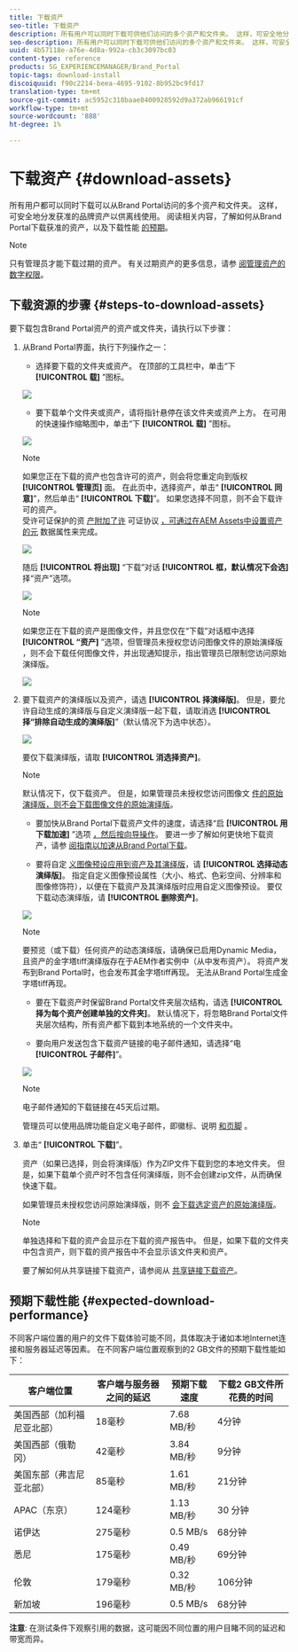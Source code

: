 ```yaml
---
title: 下载资产
seo-title: 下载资产
description: 所有用户可以同时下载可供他们访问的多个资产和文件夹。 这样，可安全地分发获准的品牌资产以供离线使用。
seo-description: 所有用户可以同时下载可供他们访问的多个资产和文件夹。 这样，可安全地分发获准的品牌资产以供离线使用。
uuid: 4b57118e-a76e-4d8a-992a-cb3c3097bc03
content-type: reference
products: SG_EXPERIENCEMANAGER/Brand_Portal
topic-tags: download-install
discoiquuid: f90c2214-beea-4695-9102-8b952bc9fd17
translation-type: tm+mt
source-git-commit: ac5952c318baae8400928592d9a372ab966191cf
workflow-type: tm+mt
source-wordcount: '888'
ht-degree: 1%

---
```



# 下载资产 {#download-assets}

所有用户都可以同时下载可以从Brand Portal访问的多个资产和文件夹。 这样，可安全地分发获准的品牌资产以供离线使用。 阅读相关内容，了解如何从Brand Portal下载获准的资产，以及下载性能 [的预期](../using/brand-portal-download-users.md#main-pars-header)。

>[!NOTE]
>
>只有管理员才能下载过期的资产。 有关过期资产的更多信息，请参 [阅管理资产的数字权限](../using/manage-digital-rights-of-assets.md)。


## 下载资源的步骤 {#steps-to-download-assets}

要下载包含Brand Portal资产的资产或文件夹，请执行以下步骤：

1. 从Brand Portal界面，执行下列操作之一：

   * 选择要下载的文件夹或资产。 在顶部的工具栏中，单击“下 **[!UICONTROL 载]** ”图标。

   ![](assets/downloadassets-1.png)

   * 要下载单个文件夹或资产，请将指针悬停在该文件夹或资产上方。 在可用的快速操作缩略图中，单击“下 **[!UICONTROL 载]** ”图标。

   ![](assets/downloadsingleasset-1.png)

   >[!NOTE]
   >
   >如果您正在下载的资产也包含许可的资产，则会将您重定向到版权 **[!UICONTROL 管理页]** 面。 在此页中，选择资产，单击“ **[!UICONTROL 同意]**”，然后单击“ **[!UICONTROL 下载]**”。 如果您选择不同意，则不会下载许可的资产。\
   >受许可证保护的资 [产附加了许](https://helpx.adobe.com/experience-manager/6-5/assets/using/drm.html#DigitalRightsManagementinAssets) 可证协议 [，可通过在AEM Assets中设置资产的元](https://helpx.adobe.com/experience-manager/6-5/assets/using/drm.html#DigitalRightsManagementinAssets) 数据属性来完成。

   ![](assets/licensed-asset-download-1.png)

   随后 **[!UICONTROL 将出现]** “下载”对话 **[!UICONTROL 框，默认情况下会选]** 择“资产”选项。

   ![](assets/donload-assets-dialog-1.png)

   >[!NOTE]
   >
   >如果您正在下载的资产是图像文件，并且您仅在“下载”对话框中选择 **[!UICONTROL “资产]** ”选项，但管理员未授权您访问图像文件的原始演绎版 [](../using/brand-portal-adding-users.md#main-pars-procedure-202029708) ，则不会下载任何图像文件，并出现通知提示，指出管理员已限制您访问原始演绎版。

   ![](assets/restrictaccess-note.png)

1. 要下载资产的演绎版以及资产，请选 **[!UICONTROL 择演绎版]**。 但是，要允许自动生成的演绎版与自定义演绎版一起下载，请取消选 **[!UICONTROL 择“排除自动生成的演绎版]**”（默认情况下为选中状态）。

   ![](assets/exclude-auto-renditions.png)

   要仅下载演绎版，请取 **[!UICONTROL 消选择资产]**。

   >[!NOTE]
   >
   >默认情况下，仅下载资产。 但是，如果管理员未授权您访问图像文 [件的原始演绎版，则不会下载图像文件的原始演绎版](../using/brand-portal-adding-users.md#main-pars-procedure-202029708)。

   * 要加快从Brand Portal下载资产文件的速度，请选择“启 **[!UICONTROL 用下载加速]** ”选项 [，然后按向导操作](../using/accelerated-download.md#main-pars-header-405749062)。 要进一步了解如何更快地下载资产，请参 [阅指南以加速从Brand Portal下载](../using/accelerated-download.md)。

   * 要将自定 [义图像预设应用到资产及其演绎版](../using/brand-portal-image-presets.md#applyimagepresetswhendownloadingimages)，请 **[!UICONTROL 选择动态演绎版]**。 指定自定义图像预设属性（大小、格式、色彩空间、分辨率和图像修饰符），以便在下载资产及其演绎版时应用自定义图像预设。 要仅下载动态演绎版，请 **[!UICONTROL 删除资产]**。

   ![](assets/dynamic-renditions.png)

   >[!NOTE]
   >
   >要预览（或下载）任何资产的动态演绎版，请确保已启用Dynamic Media，且资产的金字塔tiff演绎版存在于AEM作者实例中（从中发布资产）。 将资产发布到Brand Portal时，也会发布其金字塔tiff再现。 无法从Brand Portal生成金字塔tiff再现。

   * 要在下载资产时保留Brand Portal文件夹层次结构，请选 **[!UICONTROL 择为每个资产创建单独的文件夹]**。 默认情况下，将忽略Brand Portal文件夹层次结构，所有资产都下载到本地系统的一个文件夹中。

   * 要向用户发送包含下载资产链接的电子邮件通知，请选择“电 **[!UICONTROL 子邮件]**”。

   ![](assets/download-link.png)

   >[!NOTE]
   >
   >电子邮件通知的下载链接在45天后过期。
   >
   >管理员可以使用品牌功能自定义电子邮件，即徽标、说明 [和页脚](../using/brand-portal-branding.md) 。

1. 单击“ **[!UICONTROL 下载]**”。

   资产（如果已选择，则会将演绎版）作为ZIP文件下载到您的本地文件夹。 但是，如果下载单个资产时不包含任何演绎版，则不会创建zip文件，从而确保快速下载。

   如果管理员未授权您访问原始演绎版，则不 [会下载选定资产的原始演绎版](../using/brand-portal-adding-users.md#main-pars-procedure-202029708)。

   >[!NOTE]
   >
   >单独选择和下载的资产会显示在下载的资产报告中。 但是，如果下载的文件夹中包含资产，则下载的资产报告中不会显示该文件夹和资产。

   要了解如何从共享链接下载资产，请参阅从 [共享链接下载资产](../using/brand-portal-link-share.md#main-pars-header-1703469193)。

## 预期下载性能 {#expected-download-performance}

不同客户端位置的用户的文件下载体验可能不同，具体取决于诸如本地Internet连接和服务器延迟等因素。 在不同客户端位置观察到的2 GB文件的预期下载性能如下：

| 客户端位置 | 客户端与服务器之间的延迟 | 预期下载速度 | 下载2 GB文件所花费的时间 |
|-------------------------|-----------------------------------|-------------------------|------------------------------------|
| 美国西部（加利福尼亚北部） | 18毫秒 | 7.68 MB/秒 | 4分钟 |
| 美国西部（俄勒冈） | 42毫秒 | 3.84 MB/秒 | 9分钟 |
| 美国东部（弗吉尼亚北部） | 85毫秒 | 1.61 MB/秒 | 21分钟 |
| APAC（东京） | 124毫秒 | 1.13 MB/秒 | 30 分钟 |
| 诺伊达 | 275毫秒 | 0.5 MB/s | 68分钟 |
| 悉尼 | 175毫秒 | 0.49 MB/秒 | 69分钟 |
| 伦敦 | 179毫秒 | 0.32 MB/秒 | 106分钟 |
| 新加坡 | 196毫秒 | 0.5 MB/s | 68分钟 |

**注意**: 在测试条件下观察引用的数据，这可能因不同位置的用户目睹不同的延迟和带宽而异。
